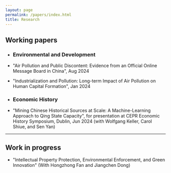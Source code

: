 ```yaml
---
layout: page
permalink: /papers/index.html
title: Research
---
```

## Working papers

- ### Environmental and Development

- "Air Pollution and Public Discontent: Evidence from an Official Online Message Board in China", Aug 2024
- "Industrialization and Pollution: Long-term Impact of Air Pollution on Human Capital Formation", Jan 2024

- ### Economic History

- "Mining Chinese Historical Sources at Scale: A Machine-Learning Approach to Qing State Capacity", for presentation at CEPR Economic History Symposium, Dublin, Jun 2024 (with Wolfgang Keller, Carol Shiue, and Sen Yan)
---

## Work in progress

- "Intellectual Property Protection, Environmental Enforcement, and Green Innovation" (With Hongzhong Fan and Jiangchen Dong) 
